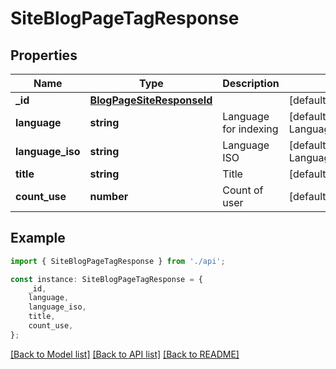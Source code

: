 # SiteBlogPageTagResponse


## Properties

Name | Type | Description | Notes
------------ | ------------- | ------------- | -------------
**_id** | [**BlogPageSiteResponseId**](BlogPageSiteResponseId.md) |  | [default to undefined]
**language** | **string** | Language for indexing | [default to LanguageEnum_Russian]
**language_iso** | **string** | Language ISO | [default to LanguageIsoEnum_Ru]
**title** | **string** | Title | [default to undefined]
**count_use** | **number** | Count of user | [default to undefined]

## Example

```typescript
import { SiteBlogPageTagResponse } from './api';

const instance: SiteBlogPageTagResponse = {
    _id,
    language,
    language_iso,
    title,
    count_use,
};
```

[[Back to Model list]](../README.md#documentation-for-models) [[Back to API list]](../README.md#documentation-for-api-endpoints) [[Back to README]](../README.md)
